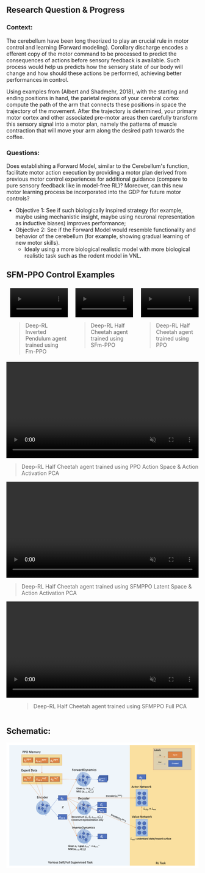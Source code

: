 ## Research Question & Progress

### Context:
The cerebellum have been long theorized to play an crucial rule in motor control and learning (Forward modeling). Corollary discharge encodes a efferent copy of the motor command to be processed to predict the consequences of actions before sensory feedback is available. Such process would help us predicts how the sensory state of our body will change and how should these actions be performed, achieving better performances in control.

Using examples from (Albert and Shadmehr, 2018), with the starting and ending positions in hand, the parietal regions of your cerebral cortex compute the path of the arm that connects these positions in space the trajectory of the movement. After the trajectory is determined, your primary motor cortex and other associated pre-motor areas then carefully transform this sensory signal into a motor plan, namely the patterns of muscle contraction that will move your arm along the desired path towards the coffee.

### Questions:
Does establishing a Forward Model, similar to the Cerebellum's function, facilitate motor action execution by providing a motor plan derived from previous motor control experiences for additional guidance (compare to pure sensory feedback like in model-free RL)? Moreover, can this new motor learning process be incorporated into the GDP for future motor controls?

- Objective 1: See if such biologically inspired strategy (for example, maybe using mechanistic insight, maybe using neuronal representation as inductive biases) improves performance;
- Objective 2: See if the Forward Model would resemble functionality and behavior of the cerebellum (for example, showing gradual learning of new motor skills).
  - Idealy using a more biological realistic model with more biological realistic task such as the rodent model in VNL.


## SFM-PPO Control Examples
<div style="width: 100%; padding: 5px; display: flex; justify-content: center; gap: 20px;">
          <div style="width: 30%; display: flex; flex-direction: column; align-items: center;">
            <video controls autoplay style="width: 100%; height: auto;" muted>
              <source src="../VNL-MVP/demos/website/demo1.mp4" type="video/mp4">
              Your browser does not support the video tag.
            </video>
            <blockquote>Deep-RL Inverted Pendulum agent trained using Fm-PPO</blockquote>
          </div>
          <div style="width: 30%; display: flex; flex-direction: column; align-items: center;">
            <video controls autoplay style="width: 100%; height: auto;" muted>
              <source src="../VNL-MVP/demos/website/sfmppo_converge_712.mp4" type="video/mp4">
              Your browser does not support the video tag.
            </video>
            <blockquote>Deep-RL Half Cheetah agent trained using SFm-PPO</blockquote>
          </div>
        <div style="width: 30%; display: flex; flex-direction: column; align-items: center;">
            <video controls autoplay style="width: 100%; height: auto;" muted>
              <source src="../VNL-MVP/demos/website/ppo_5e6_nice.mp4" type="video/mp4">
              Your browser does not support the video tag.
            </video>
            <blockquote>Deep-RL Half Cheetah agent trained using PPO</blockquote>
        </div>
</div>

<div style="width: 100%; display: flex; flex-direction: column; align-items: center;">
              <video controls autoplay style="width: 100%; height: auto;" muted>
                <source src="../VNL-MVP/demos/website/acti_ppo.mp4" type="video/mp4">
                Your browser does not support the video tag.
              </video>
              <blockquote>Deep-RL Half Cheetah agent trained using PPO Action Space & Action Activation PCA</blockquote>
          </div>

<div style="width: 100%; display: flex; flex-direction: column; align-items: center;">
              <video controls autoplay style="width: 100%; height: auto;" muted>
                <source src="../VNL-MVP/demos/website/acti_sfmppo_kl.mp4" type="video/mp4">
                Your browser does not support the video tag.
              </video>
              <blockquote>Deep-RL Half Cheetah agent trained using SFMPPO Latent Space & Action Activation PCA</blockquote>
          </div>

<div style="width: 100%; display: flex; flex-direction: column; align-items: center;">
              <video controls autoplay style="width: 100%; height: auto;" muted>
                <source src="../VNL-MVP/demos/website/sfmppo_full.mp4" type="video/mp4">
                Your browser does not support the video tag.
              </video>
              <blockquote>Deep-RL Half Cheetah agent trained using SFMPPO Full PCA</blockquote>
          </div>

## Schematic:

![Alt text](demos/website/dynamics_model.png)